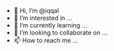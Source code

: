 - 👋 Hi, I’m @iqqal
- 👀 I’m interested in ...
- 🌱 I’m currently learning ...
- 💞️ I’m looking to collaborate on ...
- 📫 How to reach me ...

<!---
iqqal/iqqal is a ✨ special ✨ repository because its `README.md` (this file) appears on your GitHub profile.
You can click the Preview link to take a look at your changes.
--->
